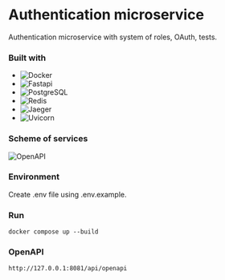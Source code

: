 # Authentication microservice
Authentication microservice with system of roles, OAuth, tests.
### Built with
* ![Docker][Docker]
* ![Fastapi][Fastapi]
* ![PostgreSQL][PostgreSQL]
* ![Redis][Redis]
* ![Jaeger][Jaeger]
* ![Uvicorn][Uvicorn]

### Scheme of services
<image src="readme/openapi.png" alt="OpenAPI"> </image>


### Environment
Create .env file using .env.example.

### Run
```
docker compose up --build
```

### OpenAPI
```
http://127.0.0.1:8081/api/openapi
```


[Redis]: https://img.shields.io/badge/redis-000000?style=for-the-badge&logo=redis&logoColor=red
[Docker]: https://img.shields.io/badge/docker-000000?style=for-the-badge&logo=docker&logoColor=blue
[Fastapi]: https://img.shields.io/badge/fastapi-000000?style=for-the-badge&logo=fastapi&logoColor
[PostgreSQL]: https://img.shields.io/badge/postgresql-000000?style=for-the-badge&logo=postgresql&logoColor=blue
[Uvicorn]: https://img.shields.io/badge/uvicorn-000000?style=for-the-badge&logo=uvicorn&logoColor=green
[Jaeger]: https://img.shields.io/badge/jaeger-000000?style=for-the-badge&logo=jaeger&logoColor=blue